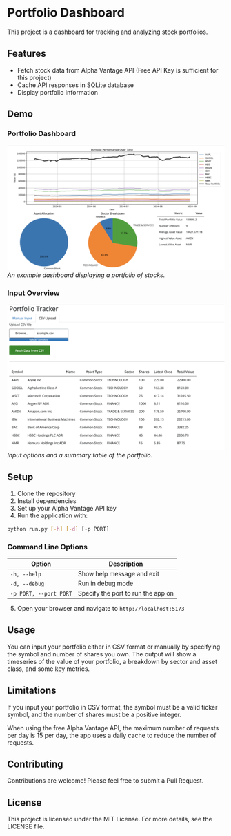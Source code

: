# Portfolio Dashboard

This project is a dashboard for tracking and analyzing stock portfolios.

## Features

- Fetch stock data from Alpha Vantage API (Free API Key is sufficient for this project)
- Cache API responses in SQLite database
- Display portfolio information

## Demo

### Portfolio Dashboard
![Portfolio Dashboard](./demo_pics/dashboard.png)
*An example dashboard displaying a portfolio of stocks.*

### Input Overview
![Input Overview](./demo_pics/input_overview.png)
*Input options and a summary table of the portfolio.*

## Setup

1. Clone the repository
2. Install dependencies
3. Set up your Alpha Vantage API key
4. Run the application with:

```bash
python run.py [-h] [-d] [-p PORT]
```

### Command Line Options

| Option | Description |
|--------|-------------|
| `-h, --help` | Show help message and exit |
| `-d, --debug` | Run in debug mode |
| `-p PORT, --port PORT` | Specify the port to run the app on |


5. Open your browser and navigate to `http://localhost:5173`

## Usage

You can input your portfolio either in CSV format or manually by specifying the symbol and number of shares you own. The output will show a timeseries of the value of your portfolio, a breakdown by sector and asset class, and some key metrics.

## Limitations

If you input your portfolio in CSV format, the symbol must be a valid ticker symbol, and the number of shares must be a positive integer.

When using the free Alpha Vantage API, the maximum number of requests per day is 15 per day, the app uses a daily cache to reduce the number of requests.


## Contributing

Contributions are welcome! Please feel free to submit a Pull Request.

## License

This project is licensed under the MIT License. For more details, see the LICENSE file.